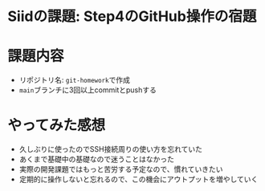 # Siidの課題: Step4のGitHub操作の宿題

# 課題内容
- リポジトリ名: `git-homework`で作成
- `main`ブランチに3回以上commitとpushする

# やってみた感想
- 久しぶりに使ったのでSSH接続周りの使い方を忘れていた
- あくまで基礎中の基礎なので迷うことはなかった
- 実際の開発課題ではもっと苦労する予定なので、慣れていきたい
- 定期的に操作しないと忘れるので、この機会にアウトプットを増やしていく
